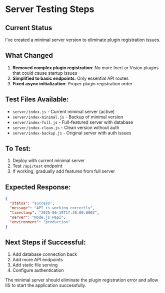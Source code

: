 # Server Testing Steps

## Current Status
I've created a minimal server version to eliminate plugin registration issues.

## What Changed
1. **Removed complex plugin registration**: No more Inert or Vision plugins that could cause startup issues
2. **Simplified to basic endpoints**: Only essential API routes
3. **Fixed async initialization**: Proper plugin registration order

## Test Files Available:
- `server/index.js` - Current minimal server (active)
- `server/index-minimal.js` - Backup of minimal version
- `server/index-full.js` - Full-featured server with database
- `server/index-clean.js` - Clean version without auth
- `server/index-backup.js` - Original server with auth issues

## To Test:
1. Deploy with current minimal server
2. Test `/api/test` endpoint
3. If working, gradually add features from full server

## Expected Response:
```json
{
  "status": "success",
  "message": "API is working correctly",
  "timestamp": "2025-06-19T17:30:00.000Z",
  "server": "Node.js Hapi",
  "environment": "production"
}
```

## Next Steps if Successful:
1. Add database connection back
2. Add more API endpoints
3. Add static file serving
4. Configure authentication

The minimal server should eliminate the plugin registration error and allow IIS to start the application successfully.